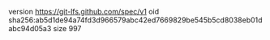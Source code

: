 version https://git-lfs.github.com/spec/v1
oid sha256:ab5d1de94a74fd3d966579abc42ed7669829be545b5cd8038eb01dabc94d05a3
size 997
